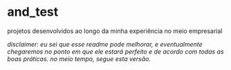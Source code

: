 # and_test
projetos desenvolvidos ao longo da minha experiência no meio empresarial

*disclaimer: eu sei que esse readme pode melhorar, e eventualmente chegaremos no ponto em que ele estará perfeito e de acordo com todas as boas práticas. no meio tempo, segue esta versão.*
